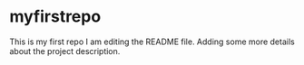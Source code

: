 # myfirstrepo
This is my first repo 
I am editing the README file. Adding some more details about the project description.

